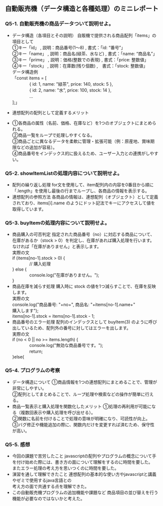 ## 自動販売機（データ構造と各種処理）のミニレポート
### Q5-1. 自動販売機の商品データついて説明せよ。
* データ構造（各項目とその説明）
自販機で提供される商品配列「items」の項目として  
①キー「id」 , 説明：商品番号(1～8) , 書式：「id: “番号”」  
②キー「name」 , 説明：商品名(緑茶、水など) , 書式：「name: “商品名”」  
③キー「prime」 , 説明：価格(整数での表現) , 書式：「price: 整数値」  
④キー「stock」 , 説明：在庫数(残り個数) ,　書式：「stock: 整数値」  
データ構造例  
「const items = [  
　　　　{ id: 1, name: "緑茶", price: 140, stock: 5 },  
　　　　{ id: 2, name: "水", price: 100, stock: 14 },  
　　　　...  
];」  
  
* 連想配列の配列として定義するメリット
* ①各商品の属性（名前、価格、在庫など）を1つのオブジェクトにまとめられる。  
②商品一覧をループで処理しやすくなる。  
③商品ごとに異なるデータを柔軟に管理・拡張可能（例：原産地、賞味期限などの追加が容易）。  
④商品番号をインデックス的に扱えるため、ユーザー入力との連携がしやすい。  
### Q5-2. showItemListの処理内容について説明せよ。
* 配列の繰り返し処理 
for文を使用して、item配列内の内容を0番目から順に「.length」を使用し最後の行までループし、各商品の情報を表示する。  
* 連想配列の参照方法
各商品の情報は、連想配列（オブジェクト）として定義されており、items[i].name のようにドット記法でキーにアクセスして値を取得しています。  
### Q5-3. buyItemの処理内容について説明せよ。
* 商品購入の可否判定
指定された商品番号（no）に対応する商品について、在庫があるか（stock > 0）を判定し、在庫があれば購入処理を行います。なければ「在庫がありません」と表示します。  
実際の文  
if (items[no-1].stock > 0) {  
　　　　// 購入処理  
} else {  
　　　　console.log("在庫がありません。");  
}  
* 商品在庫を減らす処理
購入時に stock の値を1つ減らすことで、在庫を反映します。  
実際の文  
console.log("商品番号: "+no+", 商品名: "+items[no-1].name+"  
購入します");  
items[no-1].stock = items[no-1].stock - 1;  
* 商品番号のエラー処理
配列のインデックスとして buyItem(3) のように呼び出しているため、配列外の番号に対してはエラーを出します。  
実際の文  
if (no < 0 || no >= items.length) {  
　　　　console.log("無効な商品番号です。");  
　　　　return;  
}else{  
### Q5-4. プログラムの考察
* データ構造について
①商品情報を1つの連想配列にまとめることで、管理が非常にしやすい。  
②配列としてまとめることで、ループ処理や検索などの操作が簡単に行える。  
* 商品一覧表示と購入処理を関数化したメリット
①処理の再利用が可能になる（複数回表示や購入処理を呼び出せる）。  
②関数に名前を付けることで処理の意味が明確になり、可読性が向上。  
③バグ修正や機能追加の際に、関数内だけを変更すれば済むため、保守性が高い。  
### Q5-5. 感想
* 今回の課題で苦労したこと
javascriptの配列やプログラムの概念について手を付け始めた際には、書き方の面について理解をするのに時間を要した。  
またエラー処理の考え方を思いつくのに時間を要した。  
* 演習を通して理解できたこと
連想配列の基本的な使い方やjavascriptと講義やゼミで使用するjava言語との  
考え方の面で共通する点を理解できた。  
* この自動販売機プログラムの追加機能や課題など
商品項目の並び替えを行う機能が必要なのではないかと考えた。  
